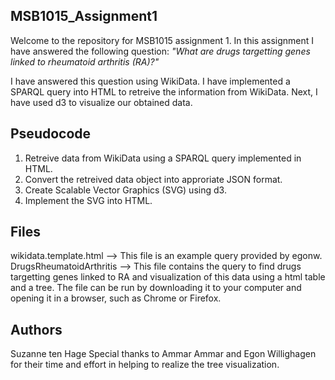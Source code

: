 ## MSB1015_Assignment1
Welcome to the repository for MSB1015 assignment 1. In this assignment I have answered the following question: 
<em> "What are drugs targetting genes linked to rheumatoid arthritis (RA)?" </em>

I have answered this question using WikiData. I have implemented a SPARQL query into HTML to retreive the information from WikiData. Next, I have used d3 to visualize our obtained data. 

## Pseudocode 
1. Retreive data from WikiData using a SPARQL query implemented in HTML. 
2. Convert the retreived data object into approriate JSON format. 
3. Create Scalable Vector Graphics (SVG) using d3. 
4. Implement the SVG into HTML.

## Files
wikidata.template.html --> This file is an example query provided by egonw. <br/>
DrugsRheumatoidArthritis --> This file contains the query to find drugs targetting genes linked to RA and visualization of this data using a html table and a tree. The file can be run by downloading it to your computer and opening it in a browser, such as Chrome or Firefox. 

## Authors
Suzanne ten Hage
Special thanks to Ammar Ammar and Egon Willighagen for their time and effort in helping to realize the tree visualization. 
